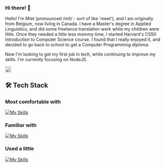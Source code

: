 ### Hi there! 👋

Hello! I'm Miet (pronounced /mit/ - sort of like 'meet'), and I am originally from Belgium, now living in Canada. I have a Master's degree in Applied Linguistics, and did some freelance translation work while my children were little. Once they needed a little less mommy time, I started Harvard's CS50 Introduction to Computer Science course. I found that I really enjoyed it, and decided to go back to school to get a Computer Programming diploma.

Now I'm looking to get my first job in tech, while continuing to improve my skills. I'm currently focusing on NodeJS.

<a href="https://linkedin.com/in/mietvanderheyden">
  <img align="left" alt="Miet's LinkedIn" width="20px" src="https://simpleicons.now.sh/linkedin/495f7e" />
</a>
<br/>

## 🛠 Tech Stack

### Most comfortable with
[![My Skills](https://skillicons.dev/icons?i=html,css,js,java,nodejs,py,vscode,git,github&perline=6)](https://skillicons.dev)
### Familiar with
[![My Skills](https://skillicons.dev/icons?i=nodejs,express,flask,bootstrap,eclipse,androidstudio,mysql,sqlite,linux,postman&perline=6)](https://skillicons.dev)
### Used a little
[![My Skills](https://skillicons.dev/icons?i=flask,django,php,react)](https://skillicons.dev)
